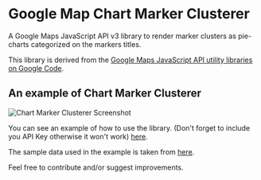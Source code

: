 Google Map Chart Marker Clusterer
==============

A Google Maps JavaScript API v3 library to render marker clusters as pie-charts categorized on the markers titles.

This library is derived from the [Google Maps JavaScript API utility libraries on Google Code](http://google-maps-utility-library-v3.googlecode.com/svn/tags/markerclusterer/).

## An example of Chart Marker Clusterer

![Chart Marker Clusterer Screenshot](https://github.com/hassanlatif/chart-marker-clusterer/blob/master/screenshot.png)

You can see an example of how to use the library. (Don't forget to include you API Key otherwise it won't work)  [here](https://github.com/hassanlatif/chart-marker-clusterer/blob/master/examples/simple_example.html).

The sample data used in the example is taken from [here](https://gist.githubusercontent.com/gisminister/10001728/raw/traffic_accidents.geojson).

Feel free to contribute and/or suggest improvements.
